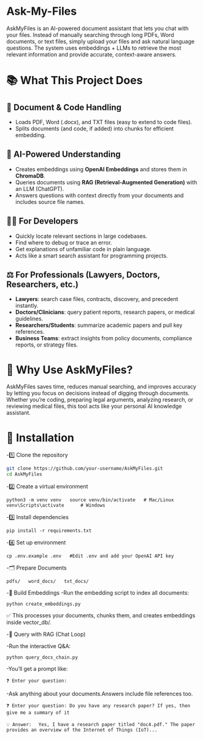 # Ask-My-Files
AskMyFiles is an AI-powered document assistant that lets you chat with your files. Instead of manually searching through long PDFs, Word documents, or text files, simply upload your files and ask natural language questions. The system uses embeddings + LLMs to retrieve the most relevant information and provide accurate, context-aware answers.

# 📚 What This Project Does

## 📂 Document & Code Handling
- Loads PDF, Word (.docx), and TXT files (easy to extend to code files).  
- Splits documents (and code, if added) into chunks for efficient embedding.  

## 🧠 AI-Powered Understanding
- Creates embeddings using **OpenAI Embeddings** and stores them in **ChromaDB**.  
- Queries documents using **RAG (Retrieval-Augmented Generation)** with an LLM (ChatGPT).  
- Answers questions with context directly from your documents and includes source file names.  

## 👨‍💻 For Developers
- Quickly locate relevant sections in large codebases.  
- Find where to debug or trace an error.  
- Get explanations of unfamiliar code in plain language.  
- Acts like a smart search assistant for programming projects.  

## ⚖️ For Professionals (Lawyers, Doctors, Researchers, etc.)
- **Lawyers**: search case files, contracts, discovery, and precedent instantly.  
- **Doctors/Clinicians**: query patient reports, research papers, or medical guidelines.  
- **Researchers/Students**: summarize academic papers and pull key references.  
- **Business Teams**: extract insights from policy documents, compliance reports, or strategy files.  

# 🚀 Why Use AskMyFiles?
AskMyFiles saves time, reduces manual searching, and improves accuracy by letting you focus on decisions instead of digging through documents. Whether you’re coding, preparing legal arguments, analyzing research, or reviewing medical files, this tool acts like your personal AI knowledge assistant.


# 🚀 Installation
-1️⃣ Clone the repository

```bash
git clone https://github.com/your-username/AskMyFiles.git  
cd AskMyFiles
``` 

-2️⃣ Create a virtual environment

`python3 -m venv venv  
source venv/bin/activate   # Mac/Linux  
venv\Scripts\activate      # Windows` 

-3️⃣ Install dependencies

`pip install -r requirements.txt  `

-4️⃣ Set up environment

`cp .env.example .env  
#Edit .env and add your OpenAI API key`

-🗂️ Prepare Documents

`pdfs/  
word_docs/  
txt_docs/ ` 

-🧱 Build Embeddings
-Run the embedding script to index all documents:

`python create_embeddings.py`

✅ This processes your documents, chunks them, and creates embeddings inside vector_db/.

-💬 Query with RAG (Chat Loop)

-Run the interactive Q&A:

`python query_docs_chain.py `

-You’ll get a prompt like:

`❓ Enter your question: ` 


-Ask anything about your documents.Answers include file references too.

`❓ Enter your question: Do you have any research paper? If yes, then give me a summary of it`  

`💡 Answer:  `
`Yes, I have a research paper titled "doc4.pdf." The paper provides an overview of the Internet of Things (IoT)... ` 

